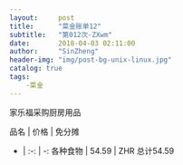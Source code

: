 ```yaml
---
layout:     post
title:      "菜金账单12"
subtitle:   "第012次-ZXwm"
date:       2018-04-03 02:11:00
author:     "SinZheng"
header-img: "img/post-bg-unix-linux.jpg"
catalog: true
tags:
    -菜金
---
```

  家乐福采购厨房用品

品名 | 价格 | 免分摊 
- | :-: | -: 
各种食物 | 54.59 | ZHR
总计54.59
